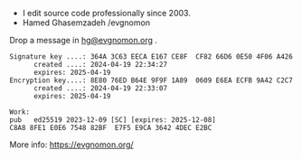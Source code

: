 - I edit source code professionally since 2003.
- Hamed Ghasemzadeh /evgnomon

Drop a message in hg@evgnomon.org .

```
Signature key ....: 364A 3C63 EECA E167 CE8F  CF82 66D6 0E50 4F06 A426
      created ....: 2024-04-19 22:34:27
      expires: 2025-04-19
Encryption key....: 8E80 76ED B64E 9F9F 1A89  0609 E6EA ECFB 9A42 C2C7
      created ....: 2024-04-19 22:33:07
      expires: 2025-04-19

Work:
pub   ed25519 2023-12-09 [SC] [expires: 2025-12-08]
C8A8 8FE1 E0E6 7548 82BF  E7F5 E9CA 3642 4DEC E2BC
```

More info: https://evgnomon.org/
